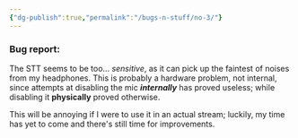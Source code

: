 ```yaml
---
{"dg-publish":true,"permalink":"/bugs-n-stuff/no-3/"}
---
```


### Bug report:

The STT seems to be too... *sensitive*, as it can pick up the faintest of noises from my headphones. This is probably a hardware problem, not internal, since attempts at disabling the mic ***internally*** has proved useless; while disabling it ****physically**** proved otherwise.

This will be annoying if I were to use it  in an actual stream; luckily, my time has yet to come and there's still time for improvements.